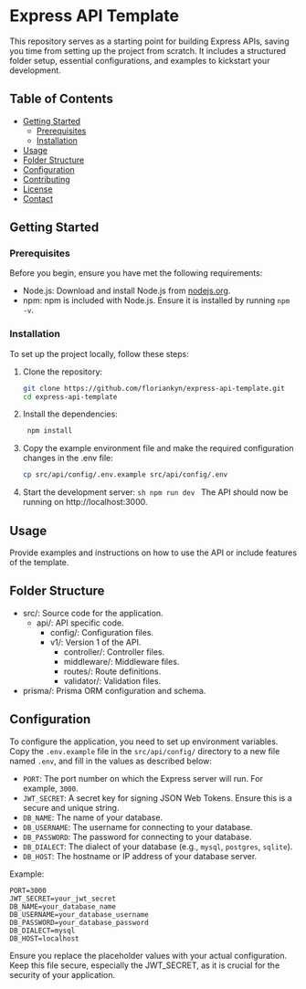 # Express API Template

This repository serves as a starting point for building Express APIs, saving you time from setting up the project from scratch. It includes a structured folder setup, essential configurations, and examples to kickstart your development.

## Table of Contents

- [Getting Started](#getting-started)
  - [Prerequisites](#prerequisites)
  - [Installation](#installation)
- [Usage](#usage)
- [Folder Structure](#folder-structure)
- [Configuration](#configuration)
- [Contributing](#contributing)
- [License](#license)
- [Contact](#contact)

## Getting Started

### Prerequisites

Before you begin, ensure you have met the following requirements:

- Node.js: Download and install Node.js from [nodejs.org](https://nodejs.org/).
- npm: npm is included with Node.js. Ensure it is installed by running `npm -v`.

### Installation

To set up the project locally, follow these steps:

1. Clone the repository:
   ```sh
   git clone https://github.com/floriankyn/express-api-template.git
   cd express-api-template
   ```
2. Install the dependencies:
   ```sh
    npm install
   ```
3. Copy the example environment file and make the required configuration changes in the .env file:
   ```sh
   cp src/api/config/.env.example src/api/config/.env
   ```
4. Start the development server:
   `sh
npm run dev
`
   The API should now be running on http://localhost:3000.

## Usage

Provide examples and instructions on how to use the API or include features of the template.

## Folder Structure

- src/: Source code for the application.
  - api/: API specific code.
    - config/: Configuration files.
    - v1/: Version 1 of the API.
      - controller/: Controller files.
      - middleware/: Middleware files.
      - routes/: Route definitions.
      - validator/: Validation files.
- prisma/: Prisma ORM configuration and schema.

## Configuration

To configure the application, you need to set up environment variables. Copy the `.env.example` file in the `src/api/config/` directory to a new file named `.env`, and fill in the values as described below:

- `PORT`: The port number on which the Express server will run. For example, `3000`.
- `JWT_SECRET`: A secret key for signing JSON Web Tokens. Ensure this is a secure and unique string.
- `DB_NAME`: The name of your database.
- `DB_USERNAME`: The username for connecting to your database.
- `DB_PASSWORD`: The password for connecting to your database.
- `DB_DIALECT`: The dialect of your database (e.g., `mysql`, `postgres`, `sqlite`).
- `DB_HOST`: The hostname or IP address of your database server.

Example:

```env
PORT=3000
JWT_SECRET=your_jwt_secret
DB_NAME=your_database_name
DB_USERNAME=your_database_username
DB_PASSWORD=your_database_password
DB_DIALECT=mysql
DB_HOST=localhost
```

Ensure you replace the placeholder values with your actual configuration. Keep this file secure, especially the JWT_SECRET, as it is crucial for the security of your application.
